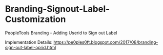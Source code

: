 # Branding-Signout-Label-Customization
PeopleTools Branding - Adding Userid to Sign out Label

Implementation Details:
https://pe0ples0ft.blogspot.com/2017/08/branding-sign-out-label-oprid.html
